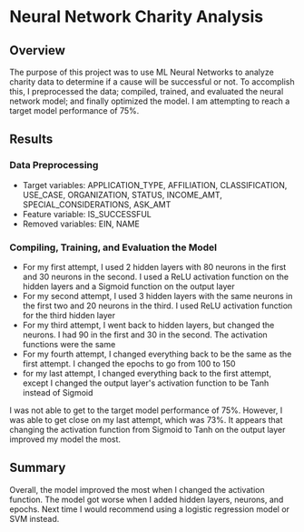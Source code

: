 # Neural Network Charity Analysis

## Overview

The purpose of this project was to use ML Neural Networks to analyze charity data to determine if a cause will be successful or not. To accomplish this, I preprocessed the data; compiled, trained, and evaluated the neural network model; and finally optimized the model. I am attempting to reach a target model performance of 75%.   

## Results
   
### Data Preprocessing

- Target variables: APPLICATION_TYPE, AFFILIATION, CLASSIFICATION, USE_CASE, ORGANIZATION, STATUS, INCOME_AMT, SPECIAL_CONSIDERATIONS, ASK_AMT
- Feature variable: IS_SUCCESSFUL
- Removed variables: EIN, NAME
   
### Compiling, Training, and Evaluation the Model

- For my first attempt, I used 2 hidden layers with 80 neurons in the first and 30 neurons in the second. I used a ReLU activation function on the hidden layers and a Sigmoid function on the output layer
- For my second attempt, I used 3 hidden layers with the same neurons in the first two and 20 neurons in the third. I used ReLU activation function for the third hidden layer
- For my third attempt, I went back to hidden layers, but changed the neurons. I had 90 in the first and 30 in the second. The activation functions were the same
- For my fourth attempt, I changed everything back to be the same as the first attempt. I changed the epochs to go from 100 to 150
- for my last attempt, I changed everything back to the first attempt, except I changed the output layer's activation function to be Tanh instead of Sigmoid

I was not able to get to the target model performance of 75%. However, I was able to get close on my last attempt, which was 73%. It appears that changing the activation function from Sigmoid to Tanh on the output layer improved my model the most.

## Summary

Overall, the model improved the most when I changed the activation function. The model got worse when I added hidden layers, neurons, and epochs. Next time I would recommend using a logistic regression model or SVM instead.


